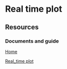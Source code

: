 # Real time plot
## Resources
### Documents and guide
[Home](https://github.com/marcocossali/real_time_plot/wiki)

[Real_time plot](https://github.com/marcocossali/real_time_plot/wiki/Real-time-plot)

